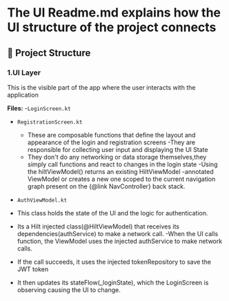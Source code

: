 # The UI Readme.md explains how the UI structure of the project connects
## 📂 Project Structure

### 1.UI Layer
This is the visible part of the app where the user interacts with the application

**Files:**
-`LoginScreen.kt` 
- `RegistrationScreen.kt`


    - These are composable functions that define the layout and appearance of the login and registration screens
    -They are responsible for collecting user input and displaying the UI State
    - They don't do any networking or data storage themselves,they simply call functions and react to changes in the login state
    -Using the hiltViewModel() returns an existing HiltViewModel  -annotated ViewModel or creates a new one scoped to the current navigation graph present on the {@link NavController} back stack.

- `AuthViewModel.kt`
- This class holds the state of the UI and the logic for authentication.
- Its a Hilt injected class(@HiltViewModel) that receives its dependencies(authService) to make a network call.
-When the UI calls function, the ViewModel uses the injected authService to make network calls.
- If the call succeeds, it uses the injected tokenRepository to save the JWT token
- It then updates its stateFlow(_loginState), which the LoginScreen is observing causing the UI to change.

